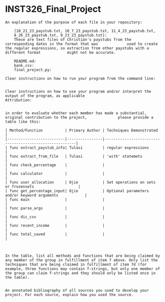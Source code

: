 # INST326_Final_Project

    An explanation of the purpose of each file in your repository:
       
        [10_21_23_paystub.txt, 10_7_23_paystub.txt, 11_4_23_paystub.txt,
        8_26_23_paystub.txt, 9_23_23_paystub.txt]: 
        These are text files of Christian's paystubs from the corresponding dates in the format that was             used to create the regular expressions, so extraction from other paystubs with a different format            might not be accurate.

        README.md:
        bank.csv:
        final_project.py:
    
    Clear instructions on how to run your program from the command line:
    
    
    Clear instructions on how to use your program and/or interpret the output of the program, as applicable
    Attribution: 
    
    
    in order to evaluate whether each member has made a substantial, original contribution to the project,              please provide a table like this:

    | Method/Function          | Primary Author | Techniques Demonstrated                                 |
    |--------------------------|----------------|---------------------------------------------------------|
    | func extract_paystub_info| Tulasi         | regular expressions                                     |
    | func extract_from_file   | Tulasi         | 'with' statemets                                        | 
    | func check_percentage    |                |                                                         |
    | func calculator          |                |                                                         |
    | func user_allocation     | Ojie           | Set operations on sets or frozensets                    |
    | func get_percentage_input| Ojie           | Optional parameters and/or keyword arguments            |
    | func main                |                |                                                         |
    | func parse_args          |                |                                                         |
    | func dic_csv             |                |                                                         |
    | func recent_income       |                |                                                         |
    | func total_saved         |                |                                                         |



    In the table, list all methods and functions that are being claimed by any member of the group in fulfillment of item 7 above. Only list the techniques that are being claimed in fulfillment of item 7d (for example, three functions may contain f-strings, but only one member of the group can claim f-strings and they should only be listed once in the table).

    
    An annotated bibliography of all sources you used to develop your project. For each source, explain how you used the source.
